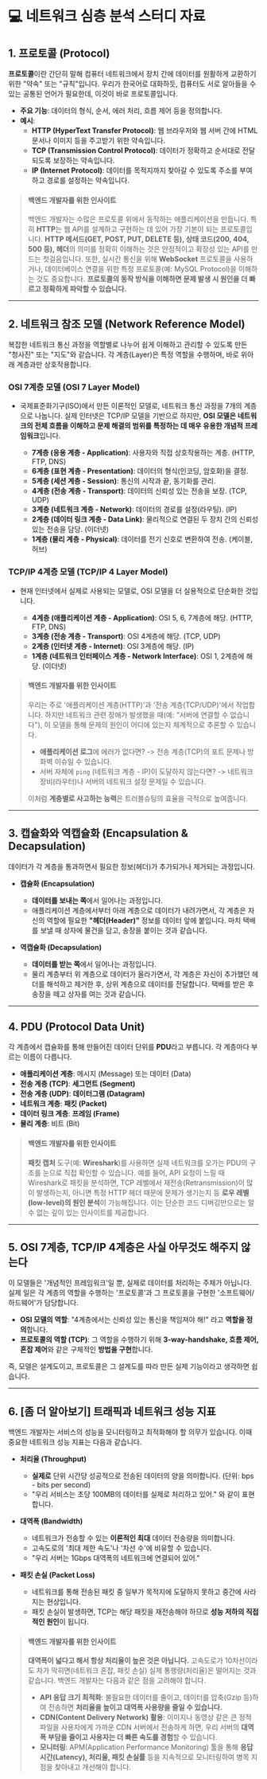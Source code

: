 # 💻 네트워크 심층 분석 스터디 자료

## 1. 프로토콜 (Protocol)

**프로토콜**이란 간단히 말해 컴퓨터 네트워크에서 장치 간에 데이터를 원활하게 교환하기 위한 "약속" 또는 "규칙"입니다. 우리가 한국어로 대화하듯, 컴퓨터도 서로 알아들을 수 있는 공통된 언어가 필요한데, 이것이 바로 프로토콜입니다.

-   **주요 기능**: 데이터의 형식, 순서, 에러 처리, 흐름 제어 등을 정의합니다.
-   **예시**:
    -   **HTTP (HyperText Transfer Protocol)**: 웹 브라우저와 웹 서버 간에 HTML 문서나 이미지 등을 주고받기 위한 약속입니다.
    -   **TCP (Transmission Control Protocol)**: 데이터가 정확하고 순서대로 전달되도록 보장하는 약속입니다.
    -   **IP (Internet Protocol)**: 데이터를 목적지까지 찾아갈 수 있도록 주소를 부여하고 경로를 설정하는 약속입니다.

> #### **백엔드 개발자를 위한 인사이트**
>
> 백엔드 개발자는 수많은 프로토콜 위에서 동작하는 애플리케이션을 만듭니다. 특히 **HTTP**는 웹 API를 설계하고 구현하는 데 있어 가장 기본이 되는 프로토콜입니다. **HTTP 메서드(GET, POST, PUT, DELETE 등), 상태 코드(200, 404, 500 등), 헤더**의 의미를 정확히 이해하는 것은 안정적이고 확장성 있는 API를 만드는 첫걸음입니다. 또한, 실시간 통신을 위해 **WebSocket** 프로토콜을 사용하거나, 데이터베이스 연결을 위한 특정 프로토콜(예: MySQL Protocol)을 이해하는 것도 중요합니다. **프로토콜의 동작 방식을 이해하면 문제 발생 시 원인을 더 빠르고 정확하게 파악할 수 있습니다.**

---

## 2. 네트워크 참조 모델 (Network Reference Model)

복잡한 네트워크 통신 과정을 역할별로 나누어 쉽게 이해하고 관리할 수 있도록 만든 "청사진" 또는 "지도"와 같습니다. 각 계층(Layer)은 특정 역할을 수행하며, 바로 위아래 계층과만 상호작용합니다.

### OSI 7계층 모델 (OSI 7 Layer Model)

-   국제표준화기구(ISO)에서 만든 이론적인 모델로, 네트워크 통신 과정을 7개의 계층으로 나눕니다. 실제 인터넷은 TCP/IP 모델을 기반으로 하지만, **OSI 모델은 네트워크의 전체 흐름을 이해하고 문제 해결의 범위를 특정하는 데 매우 유용한 개념적 프레임워크**입니다.

    -   **7계층 (응용 계층 - Application)**: 사용자와 직접 상호작용하는 계층. (HTTP, FTP, DNS)
    -   **6계층 (표현 계층 - Presentation)**: 데이터의 형식(인코딩, 암호화)을 결정.
    -   **5계층 (세션 계층 - Session)**: 통신의 시작과 끝, 동기화를 관리.
    -   **4계층 (전송 계층 - Transport)**: 데이터의 신뢰성 있는 전송을 보장. (TCP, UDP)
    -   **3계층 (네트워크 계층 - Network)**: 데이터의 경로를 설정(라우팅). (IP)
    -   **2계층 (데이터 링크 계층 - Data Link)**: 물리적으로 연결된 두 장치 간의 신뢰성 있는 전송을 담당. (이더넷)
    -   **1계층 (물리 계층 - Physical)**: 데이터를 전기 신호로 변환하여 전송. (케이블, 허브)

### TCP/IP 4계층 모델 (TCP/IP 4 Layer Model)

-   현재 인터넷에서 실제로 사용되는 모델로, OSI 모델을 더 실용적으로 단순화한 것입니다.

    -   **4계층 (애플리케이션 계층 - Application)**: OSI 5, 6, 7계층에 해당. (HTTP, FTP, DNS)
    -   **3계층 (전송 계층 - Transport)**: OSI 4계층에 해당. (TCP, UDP)
    -   **2계층 (인터넷 계층 - Internet)**: OSI 3계층에 해당. (IP)
    -   **1계층 (네트워크 인터페이스 계층 - Network Interface)**: OSI 1, 2계층에 해당. (이더넷)

> #### **백엔드 개발자를 위한 인사이트**
>
> 우리는 주로 '애플리케이션 계층(HTTP)'과 '전송 계층(TCP/UDP)'에서 작업합니다. 하지만 네트워크 관련 장애가 발생했을 때(예: "서버에 연결할 수 없습니다"), 이 모델을 통해 문제의 원인이 어디에 있는지 체계적으로 추론할 수 있습니다.
>
> -   **애플리케이션 로그**에 에러가 없다면? -> 전송 계층(TCP)의 포트 문제나 방화벽 이슈일 수 있습니다.
> -   서버 자체에 `ping` (네트워크 계층 - IP)이 도달하지 않는다면? -> 네트워크 장비(라우터)나 서버의 네트워크 설정 문제일 수 있습니다.
>
> 이처럼 **계층별로 사고하는 능력**은 트러블슈팅의 효율을 극적으로 높여줍니다.

---

## 3. 캡슐화와 역캡슐화 (Encapsulation & Decapsulation)

데이터가 각 계층을 통과하면서 필요한 정보(헤더)가 추가되거나 제거되는 과정입니다.

-   **캡슐화 (Encapsulation)**
    -   **데이터를 보내는 쪽**에서 일어나는 과정입니다.
    -   애플리케이션 계층에서부터 아래 계층으로 데이터가 내려가면서, 각 계층은 자신의 역할에 필요한 **"헤더(Header)"** 정보를 데이터 앞에 붙입니다. 마치 택배를 보낼 때 상자에 물건을 담고, 송장을 붙이는 것과 같습니다.

-   **역캡슐화 (Decapsulation)**
    -   **데이터를 받는 쪽**에서 일어나는 과정입니다.
    -   물리 계층부터 위 계층으로 데이터가 올라가면서, 각 계층은 자신이 추가했던 헤더를 해석하고 제거한 후, 상위 계층으로 데이터를 전달합니다. 택배를 받은 후 송장을 떼고 상자를 여는 것과 같습니다.

---

## 4. PDU (Protocol Data Unit)

각 계층에서 캡슐화를 통해 만들어진 데이터 단위를 **PDU**라고 부릅니다. 각 계층마다 부르는 이름이 다릅니다.

-   **애플리케이션 계층**: 메시지 (Message) 또는 데이터 (Data)
-   **전송 계층 (TCP)**: **세그먼트 (Segment)**
-   **전송 계층 (UDP)**: **데이터그램 (Datagram)**
-   **네트워크 계층**: **패킷 (Packet)**
-   **데이터 링크 계층**: **프레임 (Frame)**
-   **물리 계층**: 비트 (Bit)

> #### **백엔드 개발자를 위한 인사이트**
>
> **패킷 캡처** 도구(예: **Wireshark**)를 사용하면 실제 네트워크를 오가는 PDU의 구조를 눈으로 직접 확인할 수 있습니다. 예를 들어, API 요청이 느릴 때 Wireshark로 패킷을 분석하면, TCP 레벨에서 재전송(Retransmission)이 많이 발생하는지, 아니면 특정 HTTP 헤더 때문에 문제가 생기는지 등 **로우 레벨(low-level)의 원인 분석**이 가능해집니다. 이는 단순한 코드 디버깅만으로는 알 수 없는 깊이 있는 인사이트를 제공합니다.

---

## 5. OSI 7계층, TCP/IP 4계층은 사실 아무것도 해주지 않는다

이 모델들은 '개념적인 프레임워크'일 뿐, 실제로 데이터를 처리하는 주체가 아닙니다. 실제 일은 각 계층의 역할을 수행하는 '프로토콜'과 그 프로토콜을 구현한 '소프트웨어/하드웨어'가 담당합니다.

-   **OSI 모델의 역할**: "4계층에서는 신뢰성 있는 통신을 책임져야 해!" 라고 **역할을 정의**합니다.
-   **프로토콜의 역할 (TCP)**: 그 역할을 수행하기 위해 **3-way-handshake, 흐름 제어, 혼잡 제어**와 같은 구체적인 **방법을 구현**합니다.

즉, 모델은 설계도이고, 프로토콜은 그 설계도를 따라 만든 실제 기능이라고 생각하면 쉽습니다.

---

## 6. [좀 더 알아보기] 트래픽과 네트워크 성능 지표

백엔드 개발자는 서비스의 성능을 모니터링하고 최적화해야 할 의무가 있습니다. 이때 중요한 네트워크 성능 지표는 다음과 같습니다.

-   **처리율 (Throughput)**
    -   **실제로** 단위 시간당 성공적으로 전송된 데이터의 양을 의미합니다. (단위: bps - bits per second)
    -   "우리 서비스는 초당 100MB의 데이터를 실제로 처리하고 있어." 와 같이 표현합니다.

-   **대역폭 (Bandwidth)**
    -   네트워크가 전송할 수 있는 **이론적인 최대** 데이터 전송량을 의미합니다.
    -   고속도로의 '최대 제한 속도'나 '차선 수'에 비유할 수 있습니다.
    -   "우리 서버는 1Gbps 대역폭의 네트워크에 연결되어 있어."

-   **패킷 손실 (Packet Loss)**
    -   네트워크를 통해 전송된 패킷 중 일부가 목적지에 도달하지 못하고 중간에 사라지는 현상입니다.
    -   패킷 손실이 발생하면, TCP는 해당 패킷을 재전송해야 하므로 **성능 저하의 직접적인 원인**이 됩니다.

> #### **백엔드 개발자를 위한 인사이트**
>
> **대역폭이 넓다고 해서 항상 처리율이 높은 것은 아닙니다.** 고속도로가 10차선이라도 차가 막히면(네트워크 혼잡, 패킷 손실) 실제 통행량(처리율)은 떨어지는 것과 같습니다. 백엔드 개발자는 다음과 같은 점을 고려해야 합니다.
>
> -   **API 응답 크기 최적화**: 불필요한 데이터를 줄이고, 데이터를 압축(Gzip 등)하여 전송하면 **처리율을 높이고 대역폭 사용량을 줄일 수 있습니다.**
> -   **CDN(Content Delivery Network) 활용**: 이미지나 동영상 같은 큰 정적 파일을 사용자에게 가까운 CDN 서버에서 전송하게 하면, 우리 서버의 **대역폭 부담을 줄이고 사용자는 더 빠른 속도를 경험**할 수 있습니다.
> -   **모니터링**: APM(Application Performance Monitoring) 툴을 통해 **응답 시간(Latency), 처리율, 패킷 손실률** 등을 지속적으로 모니터링하여 병목 지점을 찾아내고 개선해야 합니다.
